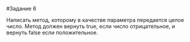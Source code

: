 #Задание 6

Написать метод, которому в качестве параметра передается целое число. 
Метод должен вернуть true, если число отрицательное, и вернуть false если положительное.
